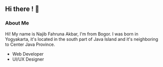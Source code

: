 ## Hi there ! 👋

### About Me

Hi! My name is Najib Fahruna Akbar, I'm from Bogor. I was born in Yogyakarta, it's located in the south part of Java Island and it's neighboring to Center Java Province. 

- Web Developer
- UI/UX Designer

